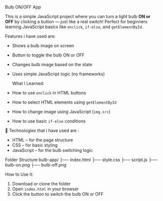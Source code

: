  Bulb ON/OFF App
 
This is a simple JavaScript project where you can turn a light bulb **ON or OFF** by clicking a button — just like a real switch! Perfect for beginners learning JavaScript basics like `onclick`, `if-else`, and `getElementById`.

 Features i have used are:

- Shows a bulb image on screen
- Button to toggle the bulb ON or OFF
- Changes bulb image based on the state
- Uses simple JavaScript logic (no frameworks)

  What I Learned:
  
- How to use `onclick` in HTML buttons
- How to select HTML elements using `getElementById`
- How to change image using JavaScript (`img.src`)
- How to use basic `if-else` conditions

🔧 Technologies that i have used are :

-  HTML – for the page structure  
-  CSS – for basic styling  
-  JavaScript – for the bulb switching logic

 Folder Structure 
bulb-app/
├── index.html
├── style.css
├── script.js
├── bulb-on.png
├── bulb-off.png

 How to Use it:
 
1. Download or clone the folder  
2. Open `index.html` in your browser  
3. Click the button to switch the bulb ON or OFF


